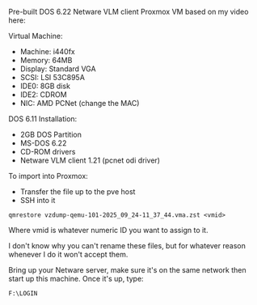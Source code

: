 Pre-built DOS 6.22 Netware VLM client Proxmox VM based on my video here:

Virtual Machine:

- Machine: i440fx
- Memory: 64MB
- Display: Standard VGA
- SCSI: LSI 53C895A
- IDE0: 8GB disk
- IDE2: CDROM
- NIC: AMD PCNet (change the MAC)

DOS 6.11 Installation:

- 2GB DOS Partition
- MS-DOS 6.22
- CD-ROM drivers
- Netware VLM client 1.21 (pcnet odi driver)

To import into Proxmox:

- Transfer the file up to the pve host
- SSH into it

```
qmrestore vzdump-qemu-101-2025_09_24-11_37_44.vma.zst <vmid>
```

Where vmid is whatever numeric ID you want to assign to it.

I don't know why you can't rename these files, but for whatever reason whenever I do it won't accept them.

Bring up your Netware server, make sure it's on the same network then start up this machine. Once it's up, type:

```F:\LOGIN```
